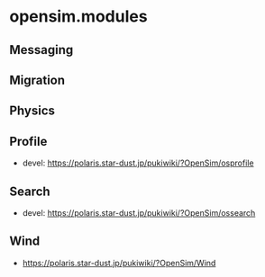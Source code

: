 # opensim.modules


## Messaging

## Migration

## Physics

## Profile
- devel: https://polaris.star-dust.jp/pukiwiki/?OpenSim/osprofile

## Search
- devel: https://polaris.star-dust.jp/pukiwiki/?OpenSim/ossearch

## Wind
- https://polaris.star-dust.jp/pukiwiki/?OpenSim/Wind
  
